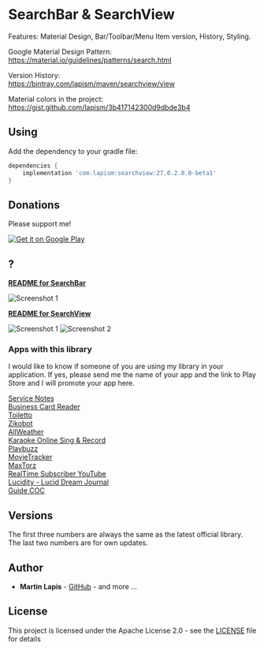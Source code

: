 # SearchBar & SearchView

Features: Material Design, Bar/Toolbar/Menu Item version, History, Styling.

Google Material Design Pattern:  
https://material.io/guidelines/patterns/search.html

Version History:  
https://bintray.com/lapism/maven/searchview/view

Material colors in the project:  
https://gist.github.com/lapism/3b417142300d9dbde3b4

## Using

Add the dependency to your gradle file:
```groovy
dependencies {
    implementation 'com.lapism:searchview:27.0.2.0.0-beta1'
}
```

## Donations

Please support me!

<a href="https://www.paypal.me/lapism">
  <img alt="Get it on Google Play"
       src="https://github.com/lapism/SearchView/blob/master/images/donate.png" />
</a>

## ?

**[README for SearchBar](https://github.com/lapism/SearchView-SearchBar/blob/master/README_SearchBar.md)**  

![Screenshot 1](https://github.com/lapism/SearchView/blob/beta1/images/searchbar.png)

**[README for SearchView](https://github.com/lapism/SearchView-SearchBar/blob/master/README_SearchView.md)**  

![Screenshot 1](https://github.com/lapism/SearchView/blob/beta1/images/searchview_1.png)
![Screenshot 2](https://github.com/lapism/SearchView/blob/beta1/images/searchview_2.png)

### Apps with this library

I would like to know if someone of you are using my library in your application. If yes, please send me the name of your app and the link to Play Store and I will promote your app here.

[Service Notes](https://play.google.com/store/apps/details?id=notes.service.com.servicenotes)  
[Business Card Reader](https://play.google.com/store/apps/details?id=com.iac.bcreader)  
[Toiletto](https://play.google.com/store/apps/details?id=org.super8.lastbastion)  
[Zikobot](https://play.google.com/store/apps/details?id=com.startogamu.zikobot)  
[AllWeather](https://play.google.com/store/apps/details?id=com.dev.nicola.allweather)  
[Karaoke Online Sing & Record](https://play.google.com/store/apps/details?id=com.anhlt.karaokeonline)  
[Playbuzz](https://play.google.com/store/apps/details?id=com.playbuzz.android.app)  
[MovieTracker](https://play.google.com/store/apps/details?id=jacobs.yen.movietracker)  
[MaxTorz](https://play.google.com/store/apps/details?id=com.maxxsol.maxtorz)  
[RealTime Subscriber YouTube](https://play.google.com/store/apps/details?id=vulcanweblabs.realtimeyoutube)  
[Lucidity - Lucid Dream Journal](https://play.google.com/store/apps/details?id=ch.b3nz.lucidity)  
[Guide COC](https://play.google.com/store/apps/details?id=com.superguide.coc)

## Versions

The first three numbers are always the same as the latest official library. The last two numbers are for own updates.

## Author

* **Martin Lapis** - [GitHub](https://github.com/lapism) - and more ...

## License

This project is licensed under the Apache License 2.0 - see the [LICENSE](https://github.com/lapism/SearchView-SearchBar/blob/beta1/LICENSE) file for details
